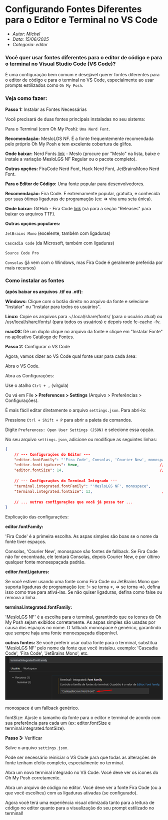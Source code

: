 # Configurando Fontes Diferentes para o Editor e Terminal no VS Code
* *Autor: Michel*
* *Data: 15/06/2025*
* *Categoria: editor*

### Você quer usar fontes diferentes para o editor de código e para o terminal no Visual Studio Code (VS Code)?

É uma configuração bem comum e desejável querer fontes diferentes para o editor de código e para o terminal no VS Code, especialmente ao usar prompts estilizados como `Oh My Posh`.

### Veja como fazer:

**Passo 1:** Instalar as Fontes Necessárias

Você precisará de duas fontes principais instaladas no seu sistema:

Para o Terminal (com Oh My Posh): `Uma Nerd Font`.

**Recomendação:** MesloLGS NF. É a fonte frequentemente recomendada pelo próprio Oh My Posh e tem excelente cobertura de glifos.

**Onde baixar:** Nerd Fonts [link](https://www.nerdfonts.com/font-downloads) - Meslo (procure por "Meslo" na lista, baixe e instale a variação MesloLGS NF Regular ou o pacote completo).

**Outras opções:** FiraCode Nerd Font, Hack Nerd Font, JetBrainsMono Nerd Font.

**Para o Editor de Código:** Uma fonte popular para desenvolvedores.

**Recomendação:** Fira Code. É extremamente popular, gratuita, e conhecida por suas ótimas ligaduras de programação (ex: => vira uma seta única).

**Onde baixar:** GitHub - Fira Code  [link](https://github.com/tonsky/FiraCode) (vá para a seção "Releases" para baixar os arquivos TTF).

**Outras opções populares:**

`JetBrains Mono` (excelente, também com ligaduras)

`Cascadia Code` (da Microsoft, também com ligaduras)

`Source Code Pro`

`Consolas` (já vem com o Windows, mas Fira Code é geralmente preferida por mais recursos)

### Como instalar as fontes

**(após baixar os arquivos .ttf ou .otf):**

**Windows:** Clique com o botão direito no arquivo da fonte e selecione "Instalar" ou "Instalar para todos os usuários".

**Linux:** Copie os arquivos para ~/.local/share/fonts/ (para o usuário atual) ou /usr/local/share/fonts/ (para todos os usuários) e depois rode fc-cache -fv.

**macOS:** Dê um duplo clique no arquivo da fonte e clique em "Instalar Fonte" no aplicativo Catálogo de Fontes.

**Passo 2:** Configurar o VS Code

Agora, vamos dizer ao VS Code qual fonte usar para cada área:

Abra o VS Code.

Abra as Configurações:

Use o atalho `Ctrl + ,` (vírgula)

Ou vá em File **> Preferences > Settings** (Arquivo > Preferências > Configurações).

É mais fácil editar diretamente o arquivo `settings.json`. Para abri-lo:

Pressione `Ctrl + Shift + P` para abrir a paleta de comandos.

Digite `Preferences: Open User Settings (JSON)` e selecione essa opção.

No seu arquivo `settings.json`, adicione ou modifique as seguintes linhas:
```json
{
    // --- Configurações do Editor ---
    "editor.fontFamily": "'Fira Code', Consolas, 'Courier New', monospace", // Fonte para o editor
    "editor.fontLigatures": true,                                    // Habilita ligaduras para Fira Code (opcional, mas recomendado)
    "editor.fontSize": 14,                                           // Tamanho da fonte do editor (ajuste como preferir)

    // --- Configurações do Terminal Integrado ---
    "terminal.integrated.fontFamily": "'MesloLGS NF', monospace",       // Fonte para o terminal (com Oh My Posh)
    "terminal.integrated.fontSize": 13,                               // Tamanho da fonte do terminal (ajuste como preferir)

    // ... outras configurações que você já possa ter ...
}
```

Explicação das configurações:

**editor.fontFamily:**

'Fira Code' é a primeira escolha. As aspas simples são boas se o nome da fonte tiver espaços.

Consolas, 'Courier New', monospace são fontes de fallback. Se Fira Code não for encontrada, ele tentará Consolas, depois Courier New, e por último qualquer fonte monoespaçada padrão.

**editor.fontLigatures:**

Se você estiver usando uma fonte como Fira Code ou JetBrains Mono que suporta ligaduras de programação (ex: != se torna ≠, => se torna ⇒), defina isso como true para ativá-las. Se não quiser ligaduras, defina como false ou remova a linha.

**terminal.integrated.fontFamily:**

'MesloLGS NF' é a escolha para o terminal, garantindo que os ícones do Oh My Posh sejam exibidos corretamente.
As aspas simples são usadas por causa dos espaços no nome. O fallback monospace é genérico, garantindo que sempre haja uma fonte monoespaçada disponível.

**outras fontes:**
Se você preferir usar outra fonte para o terminal, substitua 'MesloLGS NF' pelo nome da fonte que você instalou.
exemplo: 'Cascadia Code', 'Fira Code', 'JetBrains Mono', etc.
![alt text](image.png)

monospace é um fallback genérico.

fontSize: Ajuste o tamanho da fonte para o editor e terminal de acordo com sua preferência para cada um (ex: editor.fontSize e terminal.integrated.fontSize).

**Passo 3:** Verificar

Salve o arquivo `settings.json`.

Pode ser necessário reiniciar o VS Code para que todas as alterações de fonte tenham efeito completo, especialmente no terminal.

Abra um novo terminal integrado no VS Code. Você deve ver os ícones do Oh My Posh corretamente.

Abra um arquivo de código no editor. Você deve ver a fonte Fira Code (ou a que você escolheu) com as ligaduras ativadas (se configurado).

Agora você terá uma experiência visual otimizada tanto para a leitura de código no editor quanto para a visualização do seu prompt estilizado no terminal!